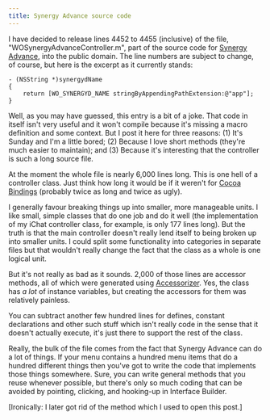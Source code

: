 ```yaml
---
title: Synergy Advance source code
---
```


I have decided to release lines 4452 to 4455 (inclusive) of the file, "WOSynergyAdvanceController.m", part of the source code for [Synergy Advance](http://www.wincent.com/a/products/synergy-advance/), into the public domain. The line numbers are subject to change, of course, but here is the excerpt as it currently stands:

    - (NSString *)synergydName
    {
        return [WO_SYNERGYD_NAME stringByAppendingPathExtension:@"app"];
    }

Well, as you may have guessed, this entry is a bit of a joke. That code in itself isn't very useful and it won't compile because it's missing a macro definition and some context. But I post it here for three reasons: (1) It's Sunday and I'm a little bored; (2) Because I love short methods (they're much easier to maintain); and (3) Because it's interesting that the controller is such a long source file.

At the moment the whole file is nearly 6,000 lines long. This is one hell of a controller class. Just think how long it would be if it weren't for [Cocoa Bindings](http://developer.apple.com/documentation/Cocoa/Conceptual/CocoaBindings/CocoaBindings.html) (probably twice as long and twice as ugly).

I generally favour breaking things up into smaller, more manageable units. I like small, simple classes that do one job and do it well (the implementation of my iChat controller class, for example, is only 177 lines long). But the truth is that the main controller doesn't really lend itself to being broken up into smaller units. I could split some functionality into categories in separate files but that wouldn't really change the fact that the class as a whole is one logical unit.

But it's not really as bad as it sounds. 2,000 of those lines are accessor methods, all of which were generated using [Accessorizer](http://www.kevincallahan.org/software/accessorizer.html). Yes, the class has *a lot* of instance variables, but creating the accessors for them was relatively painless.

You can subtract another few hundred lines for defines, constant declarations and other such stuff which isn't really code in the sense that it doesn't actually execute, it's just there to support the rest of the class.

Really, the bulk of the file comes from the fact that Synergy Advance can do a lot of things. If your menu contains a hundred menu items that do a hundred different things then you've got to write the code that implements those things somewhere. Sure, you can write general methods that you reuse whenever possible, but there's only so much coding that can be avoided by pointing, clicking, and hooking-up in Interface Builder.

\[Ironically: I later got rid of the method which I used to open this post.\]
